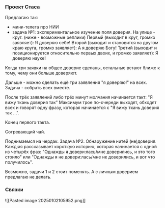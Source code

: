 ### Проект Стаса
Предлагаю так:
- мини-телега про НИИ
- задача №1: экспериментальное изучение поля доверия. 
На улице - круг. (ниже - возможные реплики)
Первый (выходит в круг, громко заявляет): Я доверяю себе!
Второй (выходит и становится на другом краю круга, громко заявляет): А я доверяю Богу!
Третий (выходит и позиционируется относительно первых двоих, и громко заявляет): Я доверяю науке!

Когда три заявки на общее доверие сделаны, остальные встают ближе к тому, чему они больше доверяют.

Дальше - можно сделать ещё три заявления "я доверяю!" на всех. Задача - собрать всех вместе.

После трёх заявлений либо трёх минут молчания начинается такт: "Я вижу ткань доверия так"
Максимум трое по-очереди выходят, обходят всех и говорят одну фразу, которая начинается с  "Я вижу ткань доверия так ...".

Конец первого такта.

Согревающий чай.

Поднимаемся на чердак.
Задача №2. Обнаружение нитей (не)доверия.
Кажд:ая рассказывает короткую историю, которая начинается с одной из четырёх фраз: "Однажды я довери:лась/мне доверились, и это того стоило" или "Однажды я не довери:лась/мне не доверились, и вот что получилось".

Возможно, задачи 1 и 2 стоит поменять.
А с личным доверием предлагаю не делать.


### Связки
![[Pasted image 20250102105952.png]]